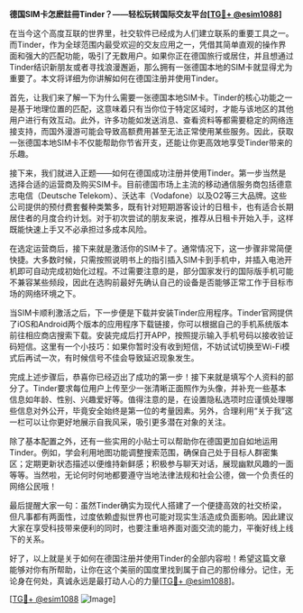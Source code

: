 **德国SIM卡怎麽註冊Tinder？——轻松玩转国际交友平台[[TG💪+ @esim1088](https://t.me/s/esim1088)]**

在当今这个高度互联的世界里，社交软件已经成为人们建立联系的重要工具之一。而Tinder，作为全球范围内最受欢迎的交友应用之一，凭借其简单直观的操作界面和强大的匹配功能，吸引了无数用户。如果你正在德国旅行或居住，并且想通过Tinder结识新朋友或者寻找浪漫邂逅，那么拥有一张德国本地的SIM卡就显得尤为重要了。本文将详细为你讲解如何在德国注册并使用Tinder。

首先，让我们来了解一下为什么需要一张德国本地SIM卡。Tinder的核心功能之一是基于地理位置的匹配，这意味着只有当你位于特定区域时，才能与该地区的其他用户进行有效互动。此外，许多功能如发送消息、查看资料等都需要稳定的网络连接支持，而国外漫游可能会导致高额费用甚至无法正常使用某些服务。因此，获取一张德国本地SIM卡不仅能帮助你节省开支，还能让你更高效地享受Tinder带来的乐趣。

接下来，我们就进入正题——如何在德国成功注册并使用Tinder。第一步当然是选择合适的运营商及购买SIM卡。目前德国市场上主流的移动通信服务商包括德意志电信（Deutsche Telekom）、沃达丰（Vodafone）以及O2等三大品牌。这些公司提供的预付费套餐种类繁多，既有针对短期游客设计的日租卡，也有适合长期居住者的月度合约计划。对于初次尝试的朋友来说，推荐从日租卡开始入手，这样既能快速上手又不必承担过多成本风险。

在选定运营商后，接下来就是激活你的SIM卡了。通常情况下，这一步骤非常简便快捷。大多数时候，只需按照说明书上的指引插入SIM卡到手机中，并插入电池开机即可自动完成初始化过程。不过需要注意的是，部分国家发行的国际版手机可能不兼容某些频段，因此在选购前最好先确认自己的设备是否能够正常工作于目标市场的网络环境之下。

当SIM卡顺利激活之后，下一步便是下载并安装Tinder应用程序。Tinder官网提供了iOS和Android两个版本的应用程序下载链接，你可以根据自己的手机系统版本前往相应商店搜索下载。安装完成后打开APP，按照提示输入手机号码以接收验证码短信。这里有一个小技巧：如果你暂时没有收到短信，不妨试试切换至Wi-Fi模式后再试一次，有时候信号不佳会导致延迟现象发生。

完成上述步骤后，恭喜你已经迈出了成功的第一步！接下来就是填写个人资料的部分了。Tinder要求每位用户上传至少一张清晰正面照作为头像，并补充一些基本信息如年龄、性别、兴趣爱好等。值得注意的是，在设置隐私选项时应谨慎处理哪些信息对外公开，毕竟安全始终是第一位的考量因素。另外，合理利用“关于我”这一栏可以让你更好地展示自我风采，吸引更多潜在对象的关注。

除了基本配置之外，还有一些实用的小贴士可以帮助你在德国更加自如地运用Tinder。例如，学会利用地图功能调整搜索范围，确保自己处于目标人群密集区；定期更新状态描述以便维持新鲜感；积极参与聊天对话，展现幽默风趣的一面等等。当然啦，无论何时何地都要遵守当地法律法规和社会公德，做一个负责任的网络公民哦！

最后提醒大家一句：虽然Tinder确实为现代人搭建了一个便捷高效的社交桥梁，但凡事都有两面性，过度依赖虚拟世界也可能对现实生活造成负面影响。因此建议大家在享受科技带来便利的同时，也要注重培养面对面交流的能力，平衡好线上线下的关系。

好了，以上就是关于如何在德国注册并使用Tinder的全部内容啦！希望这篇文章能够对你有所帮助，让你在这个美丽的国度里找到属于自己的那份缘分。记住，无论身在何处，真诚永远是最打动人心的力量[[TG💪+ @esim1088](https://t.me/s/esim1088)]。

[[TG💪+ @esim1088](https://t.me/s/esim1088) ![Image](https://i.postimg.cc/4NQfJmqS/Snipaste-2025-05-13-00-14-12.png)]